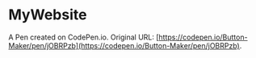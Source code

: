# MyWebsite

A Pen created on CodePen.io. Original URL: [https://codepen.io/Button-Maker/pen/jOBRPzb](https://codepen.io/Button-Maker/pen/jOBRPzb).


